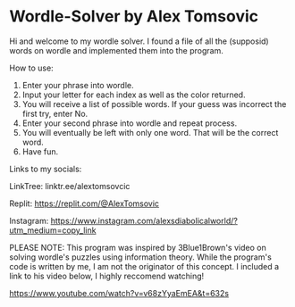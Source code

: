 # Wordle-Solver by Alex Tomsovic

Hi and welcome to my wordle solver. I found a file of all the (supposid) words on wordle and implemented them into the program.

How to use:

1. Enter your phrase into wordle.
2. Input your letter for each index as well as the color returned.
3. You will receive a list of possible words. If your guess was incorrect the first try, enter No.
4. Enter your second phrase into wordle and repeat process.
5. You will eventually be left with only one word. That will be the correct word.
6. Have fun. 

Links to my socials:

LinkTree: linktr.ee/alextomsovcic

Replit: https://replit.com/@AlexTomsovic

Instagram: https://www.instagram.com/alexsdiabolicalworld/?utm_medium=copy_link

PLEASE NOTE: This program was inspired by 3Blue1Brown's video on solving wordle's puzzles using information theory. 
While the program's code is written by me, I am not the originator of this concept. I included a link to his video below, 
I highly reccomend watching!

https://www.youtube.com/watch?v=v68zYyaEmEA&t=632s

